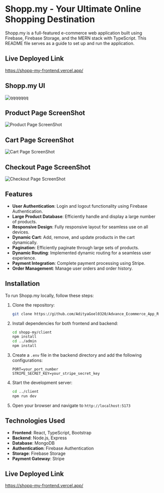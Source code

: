 # Shopp.my - Your Ultimate Online Shopping Destination

Shopp.my is a full-featured e-commerce web application built using Firebase, Firebase Storage, and the MERN stack with TypeScript. This README file serves as a guide to set up and run the application.

## Live Deployed Link
https://shopp-my-frontend.vercel.app/

## Shopp.my UI
![qqqqqqq](https://github.com/AdityaGoel0320/Advance_Ecommerce_App_Reactjs/assets/112582770/ab97bab1-d0d0-4adc-9290-761ada17d146)


## Product Page ScreenShot
![Product Page ScreenShot](https://your-image-link-here)

## Cart Page ScreenShot
![Cart Page ScreenShot](https://your-image-link-here)

## Checkout Page ScreenShot
![Checkout Page ScreenShot](https://your-image-link-here)

## **Features**

- **User Authentication**: Login and logout functionality using Firebase Authentication.
- **Large Product Database**: Efficiently handle and display a large number of products.
- **Responsive Design**: Fully responsive layout for seamless use on all devices.
- **Dynamic Cart**: Add, remove, and update products in the cart dynamically.
- **Pagination**: Efficiently paginate through large sets of products.
- **Dynamic Routing**: Implemented dynamic routing for a seamless user experience.
- **Payment Integration**: Complete payment processing using Stripe.
- **Order Management**: Manage user orders and order history.

## **Installation**

To run Shopp.my locally, follow these steps:

1. Clone the repository:

   ```bash
   git clone https://github.com/AdityaGoel0320/Advance_Ecommerce_App_Reactjs.git
   ```

2. Install dependencies for both frontend and backend:

   ```bash
   cd shopp-my/client
   npm install
   cd ../admin
   npm install
   ```

3. Create a `.env` file in the backend directory and add the following configurations:

   ```plaintext
   PORT=your_port_number
   STRIPE_SECRET_KEY=your_stripe_secret_key
   ```

4. Start the development server:

   ```bash
   cd ../client
   npm run dev
   ```

5. Open your browser and navigate to `http://localhost:5173`

## **Technologies Used**

- **Frontend**: React, TypeScript, Bootstrap
- **Backend**: Node.js, Express
- **Database**: MongoDB
- **Authentication**: Firebase Authentication
- **Storage**: Firebase Storage
- **Payment Gateway**: Stripe


## Live Deployed Link
https://shopp-my-frontend.vercel.app/
